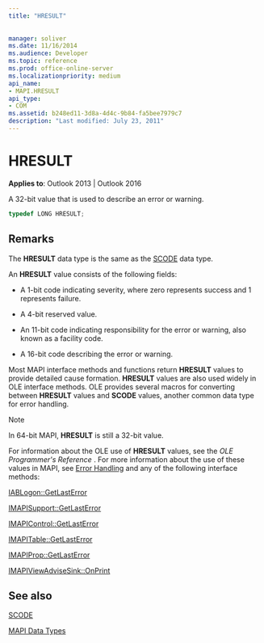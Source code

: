 ```yaml
---
title: "HRESULT"
 
 
manager: soliver
ms.date: 11/16/2014
ms.audience: Developer
ms.topic: reference
ms.prod: office-online-server
ms.localizationpriority: medium
api_name:
- MAPI.HRESULT
api_type:
- COM
ms.assetid: b248ed11-3d8a-4d4c-9b84-fa5bee7979c7
description: "Last modified: July 23, 2011"
---
```


# HRESULT

  
  
**Applies to**: Outlook 2013 | Outlook 2016 
  
A 32-bit value that is used to describe an error or warning.
  
```cpp
typedef LONG HRESULT;
```

## Remarks

The **HRESULT** data type is the same as the [SCODE](scode.md) data type. 
  
An **HRESULT** value consists of the following fields: 
  
- A 1-bit code indicating severity, where zero represents success and 1 represents failure.
    
- A 4-bit reserved value.
    
- An 11-bit code indicating responsibility for the error or warning, also known as a facility code.
    
- A 16-bit code describing the error or warning.
    
Most MAPI interface methods and functions return **HRESULT** values to provide detailed cause formation. **HRESULT** values are also used widely in OLE interface methods. OLE provides several macros for converting between **HRESULT** values and **SCODE** values, another common data type for error handling. 
  
> [!NOTE]
> In 64-bit MAPI, **HRESULT** is still a 32-bit value. 
  
For information about the OLE use of **HRESULT** values, see the  *OLE Programmer's Reference*  . For more information about the use of these values in MAPI, see [Error Handling](error-handling-in-mapi.md) and any of the following interface methods: 
  
[IABLogon::GetLastError](iablogon-getlasterror.md)
  
[IMAPISupport::GetLastError](imapisupport-getlasterror.md)
  
[IMAPIControl::GetLastError](imapicontrol-getlasterror.md)
  
[IMAPITable::GetLastError](imapitable-getlasterror.md)
  
[IMAPIProp::GetLastError](imapiprop-getlasterror.md)
  
[IMAPIViewAdviseSink::OnPrint](imapiviewadvisesink-onprint.md)
  
## See also



[SCODE](scode.md)


[MAPI Data Types](mapi-data-types.md)

